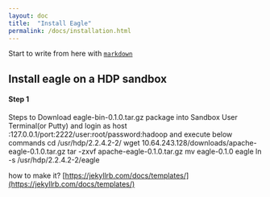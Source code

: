 ```yaml
---
layout: doc
title:  "Install Eagle" 
permalink: /docs/installation.html
---
```


Start to write from here with [`markdown`](http://daringfireball.net/projects/markdown/)

## Install eagle on a HDP sandbox


#### Step 1
Steps to Download eagle-bin-0.1.0.tar.gz package into Sandbox
User Terminal(or Putty) and login as host :127.0.0.1/port:2222/user:root/password:hadoop and execute below commands
cd /usr/hdp/2.2.4.2-2/
wget 10.64.243.128/downloads/apache-eagle-0.1.0.tar.gz
tar -zxvf apache-eagle-0.1.0.tar.gz 
mv eagle-0.1.0 eagle
ln -s /usr/hdp/2.2.4.2-2/eagle


how to make it?
[https://jekyllrb.com/docs/templates/](https://jekyllrb.com/docs/templates/)